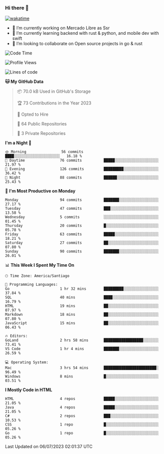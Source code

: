 ### Hi there 👋

[![wakatime](https://wakatime.com/badge/user/330beacb-fb27-4e32-bc38-f8f521bcf832.svg)](https://wakatime.com/@330beacb-fb27-4e32-bc38-f8f521bcf832)

- 🔭 I’m currently working on Mercado Libre as Ssr
- 🌱 I’m currently learning backend with rust & python, and mobile dev with swift
- 👯 I’m looking to collaborate on Open source projects in go & rust

<!--START_SECTION:waka-->
![Code Time](http://img.shields.io/badge/Code%20Time-125%20hrs%2037%20mins-blue)

![Profile Views](http://img.shields.io/badge/Profile%20Views-0-blue)

![Lines of code](https://img.shields.io/badge/From%20Hello%20World%20I%27ve%20Written-3.4%20million%20lines%20of%20code-blue)

**🐱 My GitHub Data** 

> 📦 70.0 kB Used in GitHub's Storage 
 > 
> 🏆 73 Contributions in the Year 2023
 > 
> 💼 Opted to Hire
 > 
> 📜 64 Public Repositories 
 > 
> 🔑 3 Private Repositories 
 > 
**I'm a Night 🦉** 

```text
🌞 Morning                56 commits          ████░░░░░░░░░░░░░░░░░░░░░   16.18 % 
🌆 Daytime                76 commits          █████░░░░░░░░░░░░░░░░░░░░   21.97 % 
🌃 Evening                126 commits         █████████░░░░░░░░░░░░░░░░   36.42 % 
🌙 Night                  88 commits          ██████░░░░░░░░░░░░░░░░░░░   25.43 % 
```
📅 **I'm Most Productive on Monday** 

```text
Monday                   94 commits          ███████░░░░░░░░░░░░░░░░░░   27.17 % 
Tuesday                  47 commits          ███░░░░░░░░░░░░░░░░░░░░░░   13.58 % 
Wednesday                5 commits           ░░░░░░░░░░░░░░░░░░░░░░░░░   01.45 % 
Thursday                 20 commits          █░░░░░░░░░░░░░░░░░░░░░░░░   05.78 % 
Friday                   63 commits          █████░░░░░░░░░░░░░░░░░░░░   18.21 % 
Saturday                 27 commits          ██░░░░░░░░░░░░░░░░░░░░░░░   07.80 % 
Sunday                   90 commits          ███████░░░░░░░░░░░░░░░░░░   26.01 % 
```


📊 **This Week I Spent My Time On** 

```text
🕑︎ Time Zone: America/Santiago

💬 Programming Languages: 
Go                       1 hr 32 mins        █████████░░░░░░░░░░░░░░░░   37.84 % 
SQL                      40 mins             ████░░░░░░░░░░░░░░░░░░░░░   16.79 % 
HTML                     19 mins             ██░░░░░░░░░░░░░░░░░░░░░░░   07.97 % 
Markdown                 18 mins             ██░░░░░░░░░░░░░░░░░░░░░░░   07.80 % 
JavaScript               15 mins             ██░░░░░░░░░░░░░░░░░░░░░░░   06.43 % 

🔥 Editors: 
GoLand                   2 hrs 58 mins       ██████████████████░░░░░░░   73.41 % 
VS Code                  1 hr 4 mins         ███████░░░░░░░░░░░░░░░░░░   26.59 % 

💻 Operating System: 
Mac                      3 hrs 54 mins       ████████████████████████░   96.49 % 
Windows                  8 mins              █░░░░░░░░░░░░░░░░░░░░░░░░   03.51 % 
```

**I Mostly Code in HTML** 

```text
HTML                     4 repos             █████░░░░░░░░░░░░░░░░░░░░   21.05 % 
Java                     4 repos             █████░░░░░░░░░░░░░░░░░░░░   21.05 % 
C#                       2 repos             ███░░░░░░░░░░░░░░░░░░░░░░   10.53 % 
CSS                      1 repo              █░░░░░░░░░░░░░░░░░░░░░░░░   05.26 % 
Go                       1 repo              █░░░░░░░░░░░░░░░░░░░░░░░░   05.26 % 
```




 Last Updated on 06/07/2023 02:01:37 UTC
<!--END_SECTION:waka-->
